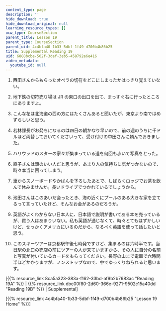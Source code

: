```yaml
---
content_type: page
description: ''
hide_download: true
hide_download_original: null
learning_resource_types: []
ocw_type: CourseSection
parent_title: Lesson 19
parent_type: CourseSection
parent_uid: 4c4bfa40-1b33-5dbf-1f49-d700b4b86b25
title: Supplemental Reading 19
uid: 6888bcbe-502f-3daf-3eb5-458792a6e416
video_metadata:
  youtube_id: null
---
```


1.  西田さんからもらったオペラの切符をどこにしまったかはっきり覚えていない。  
    
2.  地下鉄の切符売り場は JR の東口の出口を出て、まっすぐ右に行ったところにありますよ。  
    
3.  こんな花は北海道の西の方にはたくさんあると聞いたが、東京より南ではめずらしいと思う。  
    
4.  若林課長がお発ちになるのは四日の朝かなり早いので、前の週のうちに千ドルほど両替しておいてくださいって、受け付けの中田さんに頼んでおきました。  
    
5.  ハリウッドのスターの家々が集まっている道を何回も歩いて写真をとった。  
    
6.  直子さんは頭のいい人だと思うが、あまり人の気持ちに気がつかないので、時々本当に困ってしまう。  
    
7.  車からスノーボードやかばんを下ろしたあとで、しばらくロッジでお茶を飲んで休みませんか。長いドライブでつかれているでしょうから。  
    
8.  池田さんはこのあいだ会ったとき、海の近くにプールのある大きな家を立てるって言っていたけど、そんなお金があるのだろうか。  
    
9.  英語がよくわからない日本人に、日本語で説明が書いてある本を売っているが、買う人はあまりいない。私も英語が通じなくて、時々とてもはずかしいけど、せっかくアメリカにいるのだから、なるべく英語を使って話したいと思う。  
    
10.  このスキーツアーは京都駅午後七時発ですけど、集まるのは六時半です。当日駅の北口の売店の前にツアーの人が来ていますから、その人に自分の名前と写真が付いているカードをもらってください。長野の山まで電車で六時間半ほどかかりますが、ノンストップなので、中でゆっくりねられると思います。

\[{{% resource_link 8ca5a323-383a-f162-33bd-af9b2b7683ac "Reading 19A" %}} | {{% resource_link dbc00f80-2d60-366e-9271-9502c15a40dd "Reading 19B" %}} | Supplemental\]

\[{{% resource_link 4c4bfa40-1b33-5dbf-1f49-d700b4b86b25 "Lesson 19 Home" %}}\]